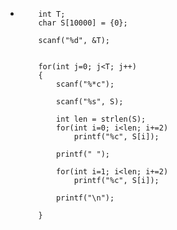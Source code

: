 - ```
      int T;
      char S[10000] = {0};
      
      scanf("%d", &T);
      
      
      for(int j=0; j<T; j++)
      {
          scanf("%*c");
          
          scanf("%s", S);
      
          int len = strlen(S);
          for(int i=0; i<len; i+=2)
              printf("%c", S[i]);
          
          printf(" ");
          
          for(int i=1; i<len; i+=2)
              printf("%c", S[i]);
              
          printf("\n");
          
      }
  ```